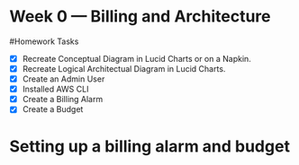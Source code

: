 # Week 0 — Billing and Architecture

#Homework Tasks
 - [x] Recreate Conceptual Diagram in Lucid Charts or on a Napkin.
 - [x] Recreate Logical Architectual Diagram in Lucid Charts.
 - [x] Create an Admin User
 - [x] Installed AWS CLI
 - [x] Create a Billing Alarm
 - [x] Create a Budget

# Setting up a billing alarm and budget


